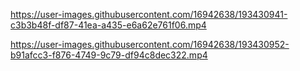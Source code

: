 

https://user-images.githubusercontent.com/16942638/193430941-c3b3b48f-df87-41ea-a435-e6a62e761f06.mp4



https://user-images.githubusercontent.com/16942638/193430952-b91afcc3-f876-4749-9c79-df94c8dec322.mp4

